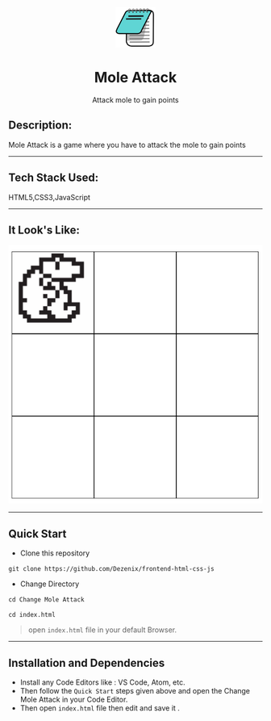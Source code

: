 <p align="center">
    <img alt="" height="80" src="./img/256px-Icon-notepad.svg.png">
  </a>
</p>
<h1 align="center">Mole Attack</h1>

<div align="center">
 Attack mole to gain points
</div>



## Description:
Mole Attack is a game where you have to attack the mole to gain points

---

## Tech Stack Used:
HTML5,CSS3,JavaScript

---

## It Look's Like:

![image](./img/Screenshot%202022-05-30%20075521.png)

---


## **Quick Start**
- Clone this repository

``` 
git clone https://github.com/Dezenix/frontend-html-css-js
```
- Change Directory

```
cd Change Mole Attack
```

```
cd index.html
```
> open ```index.html``` file in your default Browser.
---
## **Installation and Dependencies**
- Install any Code Editors like : VS Code, Atom, etc.
- Then follow the ```Quick Start``` steps given above and open the 
Change Mole Attack in your Code Editor.
- Then open ```index.html``` file then edit and save it .